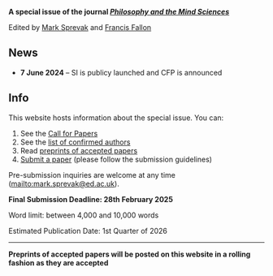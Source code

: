 **A special issue of the journal [_Philosophy and the Mind Sciences_](https://philosophymindscience.org/index.php/phimisci/announcement/view/53)**

Edited by [Mark Sprevak](https://marksprevak.com/) and [Francis Fallon](https://www.stjohns.edu/academics/faculty/francis-fallon)

## News

- **7 June 2024** – SI is publicy launched and CFP is announced

## Info

This website hosts information about the special issue. You can:

1. See the [Call for Papers](cfp.md)
2. See the [list of confirmed authors](authors.md)
3. Read [preprints of accepted papers](preprints/preprints.md)
4. [Submit a paper](https://philosophymindscience.org/index.php/phimisci/about/submissions) (please follow the submission guidelines)

Pre-submission inquiries are welcome at any time (<mailto:mark.sprevak@ed.ac.uk>).

**Final Submission Deadline: 28th February 2025**

Word limit: between 4,000 and 10,000 words

Estimated Publication Date: 1st Quarter of 2026

--- 

**Preprints of accepted papers will be posted on this website in a rolling fashion as they are accepted**
